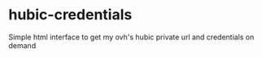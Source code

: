 hubic-credentials
=================

Simple html interface to get my ovh's hubic private url and credentials on demand